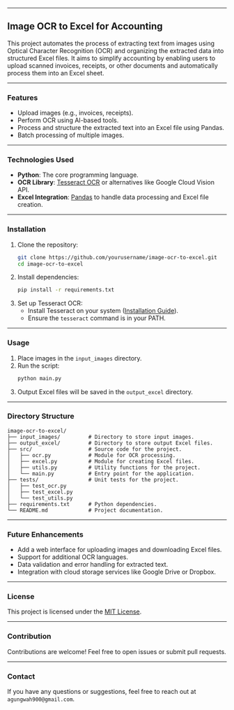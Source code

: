 
---

## Image OCR to Excel for Accounting

This project automates the process of extracting text from images using Optical Character Recognition (OCR) and organizing the extracted data into structured Excel files. It aims to simplify accounting by enabling users to upload scanned invoices, receipts, or other documents and automatically process them into an Excel sheet.

---

### Features
- Upload images (e.g., invoices, receipts).
- Perform OCR using AI-based tools.
- Process and structure the extracted text into an Excel file using Pandas.
- Batch processing of multiple images.

---

### Technologies Used
- **Python**: The core programming language.
- **OCR Library**: [Tesseract OCR](https://github.com/tesseract-ocr/tesseract) or alternatives like Google Cloud Vision API.
- **Excel Integration**: [Pandas](https://pandas.pydata.org/) to handle data processing and Excel file creation.

---

### Installation
1. Clone the repository:
   ```bash
   git clone https://github.com/yourusername/image-ocr-to-excel.git
   cd image-ocr-to-excel
   ```
2. Install dependencies:
   ```bash
   pip install -r requirements.txt
   ```
3. Set up Tesseract OCR:
   - Install Tesseract on your system ([Installation Guide](https://github.com/tesseract-ocr/tesseract)).
   - Ensure the `tesseract` command is in your PATH.

---

### Usage
1. Place images in the `input_images` directory.
2. Run the script:
   ```bash
   python main.py
   ```
3. Output Excel files will be saved in the `output_excel` directory.

---

### Directory Structure
```
image-ocr-to-excel/
├── input_images/         # Directory to store input images.
├── output_excel/         # Directory to store output Excel files.
├── src/                  # Source code for the project.
│   ├── ocr.py            # Module for OCR processing.
│   ├── excel.py          # Module for creating Excel files.
│   ├── utils.py          # Utility functions for the project.
│   └── main.py           # Entry point for the application.
├── tests/                # Unit tests for the project.
│   ├── test_ocr.py
│   ├── test_excel.py
│   └── test_utils.py
├── requirements.txt      # Python dependencies.
└── README.md             # Project documentation.
```

---

### Future Enhancements
- Add a web interface for uploading images and downloading Excel files.
- Support for additional OCR languages.
- Data validation and error handling for extracted text.
- Integration with cloud storage services like Google Drive or Dropbox.

---

### License
This project is licensed under the [MIT License](LICENSE).

---

### Contribution
Contributions are welcome! Feel free to open issues or submit pull requests.

---

### Contact
If you have any questions or suggestions, feel free to reach out at `agungwah900@gmail.com`.